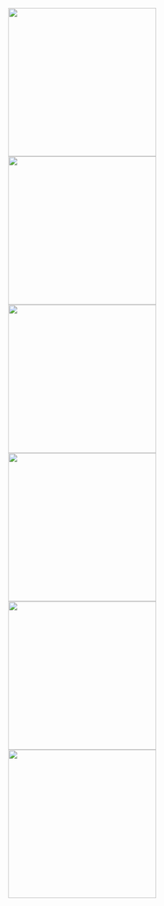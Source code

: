 <img src="/assets/project/1.jpg" width="300" /> <img src="/assets/project/2.jpg" width="300" /> <img src="/assets/project/3.jpg" width="300" /> 
<img src="/assets/project/4.jpg" width="300" /> <img src="/assets/project/5.jpg" width="300" /> <img src="/assets/project/6.jpg" width="300" />
